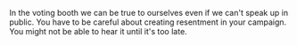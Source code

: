 In the voting booth we can be true to ourselves even if we can't speak up in public. You have to be careful about creating resentment in your campaign. You might not be able to hear it until it's too late.
